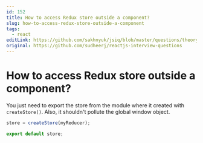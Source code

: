 ```yaml
---
id: 152
title: How to access Redux store outside a component?
slug: how-to-access-redux-store-outside-a-component
tags:
  - react
editLink: https://github.com/sakhnyuk/jsiq/blob/master/questions/theory/react/152.md
original: https://github.com/sudheerj/reactjs-interview-questions
---
```


# How to access Redux store outside a component?

You just need to export the store from the module where it created with `createStore()`. Also, it shouldn't pollute the global window object.

```javascript
store = createStore(myReducer);

export default store;
```